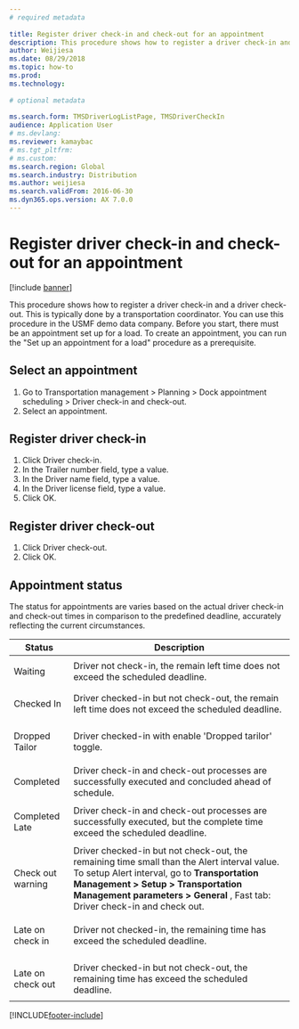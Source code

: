 ```yaml
--- 
# required metadata 
 
title: Register driver check-in and check-out for an appointment
description: This procedure shows how to register a driver check-in and a driver check-out. 
author: Weijiesa
ms.date: 08/29/2018
ms.topic: how-to 
ms.prod:  
ms.technology:  
 
# optional metadata 
 
ms.search.form: TMSDriverLogListPage, TMSDriverCheckIn
audience: Application User 
# ms.devlang:  
ms.reviewer: kamaybac
# ms.tgt_pltfrm:  
# ms.custom:  
ms.search.region: Global
ms.search.industry: Distribution
ms.author: weijiesa
ms.search.validFrom: 2016-06-30 
ms.dyn365.ops.version: AX 7.0.0 
---
```

# Register driver check-in and check-out for an appointment

[!include [banner](../../includes/banner.md)]

This procedure shows how to register a driver check-in and a driver check-out. This is typically done by a transportation coordinator. You can use this procedure in the USMF demo data company. Before you start, there must be an appointment set up for a load. To create an appointment, you can run the "Set up an appointment for a load" procedure as a prerequisite.


## Select an appointment
1. Go to Transportation management > Planning > Dock appointment scheduling > Driver check-in and check-out.
2. Select an appointment.

## Register driver check-in
1. Click Driver check-in.
2. In the Trailer number field, type a value.
3. In the Driver name field, type a value.
4. In the Driver license field, type a value.
5. Click OK.

## Register driver check-out
1. Click Driver check-out.
2. Click OK.

## Appointment status
The status for appointments are varies based on the actual driver check-in and check-out times in comparison to the predefined deadline, accurately reflecting the current circumstances.

| Status| Description |
|---------|---------|
| <p>Waiting</p> |Driver not check-in, the remain left time does not exceed the scheduled deadline. |  
| <p>Checked In</p> | Driver checked-in but not check-out, the remain left time does not exceed the scheduled deadline. |
| <p>Dropped Tailor</p> | Driver checked-in with enable 'Dropped tarilor' toggle. |
| <p>Completed</p> | Driver check-in and check-out processes are successfully executed and concluded ahead of schedule. |
| <p>Completed Late</p> | Driver check-in and check-out processes are successfully executed, but the complete time exceed the scheduled deadline. |
| <p>Check out warning</p> | Driver checked-in but not check-out, the remaining time small than the Alert interval value.  To setup Alert interval, go to **Transportation Management > Setup > Transportation Management parameters > General** , Fast tab: Driver check-in and check out.|
| <p>Late on check in</p> | Driver not checked-in, the remaining time has exceed the scheduled deadline. |
| <p>Late on check out</p> |Driver checked-in but not check-out, the remaining time has exceed the scheduled deadline. |




[!INCLUDE[footer-include](../../../includes/footer-banner.md)]
